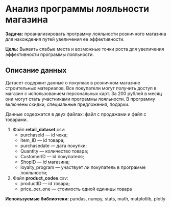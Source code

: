 # Анализ программы лояльности магазина

**Задача:** проанализировать программу лояльности розничного магазина для нахождения путей увеличения ее эффективности.

**Цель:**
Выявить слабые места и возможные точки роста для увеличения эффективности программы лояльности.

## Описание данных

Датасет содержит данные о покупках в розничном магазине строительных материалов. Все покупатели могут получить доступ в магазин с использованием персональных карт. За 200 рублей в месяц они могут стать участниками программы лояльности. В программу включены скидки, специальные предложения, подарки.

Данные содержатся в двух файлах: файл с продажами и файл с товарами.

1. Файл **retail_dataset**.csv:
    * purchaseId — id чека;
    * item_ID — id товара;
    * purchasedate — дата покупки;
    * Quantity — количество товара;
    * CustomerID — id покупателя;
    * ShopID — id магазина;
    * loyalty_program — участвует ли покупатель в программе лояльности;
2. Файл **product_codes**.csv:
    * productID — id товара;
    * price_per_one — стоимость одной единицы товара

  **Используемые библиотеки:** pandas, numpy, stats, math, matplotlib, plotly
  
